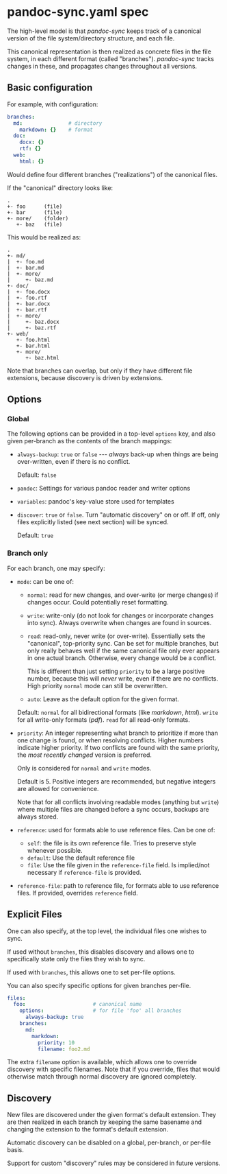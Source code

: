 pandoc-sync.yaml spec
=====================

The high-level model is that *pandoc-sync* keeps track of a canonical version
of the file system/directory structure, and each file.

This canonical representation is then realized as concrete files in the file
system, in each different format (called "branches").  *pandoc-sync* tracks
changes in these, and propagates changes throughout all versions.

Basic configuration
-------------------

For example, with configuration:

```yaml
branches:
  md:               # directory
    markdown: {}    # format
  doc:
    docx: {}
    rtf: {}
  web:
    html: {}
```

Would define four different branches ("realizations") of the canonical files.

If the "canonical" directory looks like:

```
.
+- foo      (file)
+- bar      (file)
+- more/    (folder)
   +- baz   (file)
```

This would be realized as:

```
.
+- md/
|  +- foo.md
|  +- bar.md
|  +- more/
|     +- baz.md
+- doc/
|  +- foo.docx
|  +- foo.rtf
|  +- bar.docx
|  +- bar.rtf
|  +- more/
|     +- baz.docx
|     +- baz.rtf
+- web/
   +- foo.html
   +- bar.html
   +- more/
      +- baz.html
```

Note that branches can overlap, but only if they have different file
extensions, because discovery is driven by extensions.

Options
-------

### Global

The following options can be provided in a top-level `options` key, and also
given per-branch as the contents of the branch mappings:

*   `always-backup`: `true` or `false` --- *always* back-up when things are
    being over-written, even if there is no conflict.

    Default: `false`
*   `pandoc`: Settings for various pandoc reader and writer options
*   `variables`: pandoc's key-value store used for templates
*   `discover`: `true` or `false`.  Turn "automatic discovery" on or off.  If
    off, only files explicitly listed (see next section) will be synced.

    Default: `true`

### Branch only

For each branch, one may specify:

*   `mode`: can be one of:

    *   `normal`: read for new changes, and over-write (or merge changes) if
        changes occur.  Could potentially reset formatting.

    *   `write`: write-only (do not look for changes or incorporate changes
        into sync).  Always overwrite when changes are found in sources.

    *   `read`: read-only, never write (or over-write).  Essentially sets the
        "canonical", top-priority sync.  Can be set for multiple branches, but
        only really behaves well if the same canonical file only ever appears
        in one actual branch.  Otherwise, every change would be a conflict.

        This is different than just setting `priority` to be a large positive
        number, because this will *never* write, even if there are no
        conflicts.  High priority `normal` mode can still be overwritten.

    *   `auto`: Leave as the default option for the given format.

    Default: `normal` for all bidirectional formats (like *markdown*, *html*).
    `write` for all write-only formats (*pdf*).  `read` for all read-only
    formats.

*   `priority`: An integer representing what branch to prioritize if
    more than one change is found, or when resolving conflicts. Higher numbers
    indicate higher priority.  If two conflicts are found with the same
    priority, the *most recently changed* version is preferred.

    Only is considered for `normal` and `write` modes.

    Default is 5.  Positive integers are recommended, but negative integers are
    allowed for convenience.

    Note that for all conflicts involving readable modes (anything but `write`)
    where multiple files are changed before a sync occurs, backups are always
    stored.
*   `reference`: used for formats able to use reference files.  Can be one of:
    *   `self`: the file is its own reference file.  Tries to preserve style
        whenever possible.
    *   `default`: Use the default reference file
    *   `file`: Use the file given in the `reference-file` field.  Is
        implied/not necessary if `reference-file` is provided.
*   `reference-file`: path to reference file, for formats able to use reference
    files.  If provided, overrides `reference` field.

Explicit Files
--------------

One can also specify, at the top level, the individual files one wishes to
sync.

If used without `branches`, this disables discovery and allows one to
specifically state only the files they wish to sync.

If used with `branches`, this allows one to set per-file options.

You can also specify specific options for given branches per-file.

```yaml
files:
  foo:                      # canonical name
    options:                # for file 'foo' all branches
      always-backup: true
    branches:
      md:
        markdown:
          priority: 10
          filename: foo2.md
```

The extra `filename` option is available, which allows one to override
discovery with specific filenames.  Note that if you override, files that would
otherwise match through normal discovery are ignored completely.

Discovery
---------

New files are discovered under the given format's default extension.  They are
then realized in each branch by keeping the same basename and changing the
extension to the format's default extension.

Automatic discovery can be disabled on a global, per-branch, or per-file basis.

Support for custom "discovery" rules may be considered in future versions.
